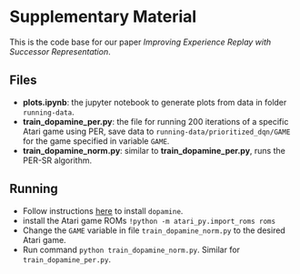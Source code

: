 # Supplementary Material

This is the code base for our paper <i>Improving Experience Replay with Successor Representation</i>.

## Files
- **plots.ipynb**: the jupyter notebook to generate plots from data in folder `running-data`. 
- **train_dopamine_per.py**: the file for running 200 iterations of a specific Atari game using PER, save data to `running-data/prioritized_dqn/GAME` for the game specified in variable `GAME`.
- **train_dopamine_norm.py**: similar to **train_dopamine_per.py**, runs the PER-SR algorithm.

## Running
- Follow instructions [here](https://github.com/google/dopamine) to install `dopamine`. 
- install the Atari game ROMs `!python -m atari_py.import_roms roms`
- Change the `GAME` variable in file `train_dopamine_norm.py` to the desired Atari game.
- Run command `python train_dopamine_norm.py`. Similar for `train_dopamine_per.py`. 